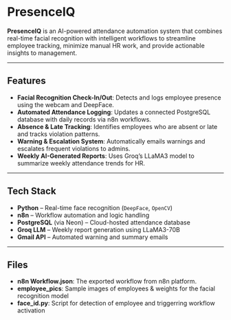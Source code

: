 # PresenceIQ

**PresenceIQ** is an AI-powered attendance automation system that combines real-time facial recognition with intelligent workflows to streamline employee tracking, minimize manual HR work, and provide actionable insights to management.

---

## Features

- **Facial Recognition Check-In/Out**: Detects and logs employee presence using the webcam and DeepFace.
- **Automated Attendance Logging**: Updates a connected PostgreSQL database with daily records via n8n workflows.
- **Absence & Late Tracking**: Identifies employees who are absent or late and tracks violation patterns.
- **Warning & Escalation System**: Automatically emails warnings and escalates frequent violations to admins.
- **Weekly AI-Generated Reports**: Uses Groq’s LLaMA3 model to summarize weekly attendance trends for HR.

---

## Tech Stack

- **Python** – Real-time face recognition (`DeepFace`, `OpenCV`)
- **n8n** – Workflow automation and logic handling
- **PostgreSQL** (via Neon) – Cloud-hosted attendance database
- **Groq LLM** – Weekly report generation using LLaMA3-70B
- **Gmail API** – Automated warning and summary emails

---

## Files

- **n8n Workflow.json**: The exported workflow from n8n platform.
- **employee_pics**: Sample images of employees & weights for the facial recognition model
- **face_id.py**: Script for detection of employee and triggerring workflow activation
